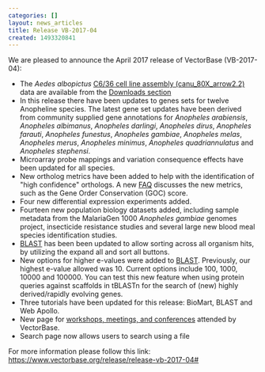 ```yaml
---
categories: []
layout: news_articles
title: Release VB-2017-04
created: 1493320841
---
```

We are pleased to announce the April 2017 release of VectorBase (VB-2017-04):
<ul>
<li>The <i>Aedes albopictus</i> <a href="/organisms/aedes-albopictus/c636/canu80xarrow22">C6/36 cell line assembly (canu_80X_arrow2.2)</a> data are available from the <a href="/downloads?field_organism_taxonomy_tid=373&field_download_file_type_tid=412&field_download_file_format_tid=All&field_status_value=Current">Downloads section</a></li>
<li>In this release there have been updates to genes sets for twelve Anopheline species. The latest gene set updates have been derived from community supplied gene annotations for <i>Anopheles arabiensis</i>, <i>Anopheles albimanus</i>, <i>Anopheles darlingi</i>, <i>Anopheles dirus</i>, <i>Anopheles farauti</i>, <i>Anopheles funestus</i>, <i>Anopheles gambiae</i>, <i>Anopheles melas</i>, <i>Anopheles merus</i>, <i>Anopheles minimus</i>, <i>Anopheles quadriannulatus</i> and <i>Anopheles stephensi</i>.</li>
<li>Microarray probe mappings and variation consequence effects have been updated for all species.</li>
<li> New ortholog metrics have been added to help with the identification of "high confidence" orthologs. A new <a href="/faqs/how-are-high-confidence-orthologs-defined">FAQ</a> discusses the new metrics, such as the Gene Order Conservation (GOC) score.</li>
<li>Four new differential expression experiments added.</li>
<li>Fourteen new population biology datasets added, including sample metadata from the MalariaGen 1000 <i>Anopheles gambiae</i> genomes project, insecticide resistance studies and several large new blood meal species identification studies.</li> 
<li><a href="/blast">BLAST</a> has been been updated to allow sorting across all organism hits, by utilizing the expand all and sort all buttons.</li>
<li>New options for higher e-values were added to <a href="/blast">BLAST</a>. Previously, our highest e-value allowed was 10. Current options include 100, 1000, 10000 and 100000. You can test this new feature when using protein queries against scaffolds in tBLASTn for the search of (new) highly derived/rapidly evolving genes.</li>
<li>Three tutorials have been updated for this release: BioMart, BLAST and Web Apollo.</li>
<li>New page for <a href="/workshops">workshops, meetings, and conferences</a> attended by VectorBase.</li>
<li>Search page now allows users to search using a file</li>
</ul>

For more information please follow this link: <a href="https://www.vectorbase.org/release/release-vb-2017-04#">https://www.vectorbase.org/release/release-vb-2017-04#</a>
 
